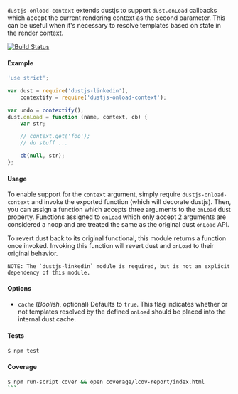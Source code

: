 `dustjs-onload-context` extends dustjs to support `dust.onLoad` callbacks which accept the current rendering context as the second
parameter. This can be useful when it's necessary to resolve templates based on state in the render context.

[![Build Status](https://travis-ci.org/totherik/dustjs-onload-context.png)](https://travis-ci.org/totherik/dustjs-onload-context)

#### Example
```javascript
'use strict';

var dust = require('dustjs-linkedin'),
    contextify = require('dustjs-onload-context');

var undo = contextify();
dust.onLoad = function (name, context, cb) {
    var str;

    // context.get('foo');
    // do stuff ...

    cb(null, str);
};
```


#### Usage
To enable support for the `context` argument, simply require `dustjs-onload-context` and invoke the exported function
(which will decorate dustjs). Then, you can assign a function which accepts three arguments to the `onLoad` dust property.
Functions assigned to `onLoad` which only accept 2 arguments are considered a noop and are treated the same as the
original dust `onLoad` API.

To revert dust back to its original functional, this module returns a function once invoked. Invoking this function will
revert dust and `onLoad` to their original behavior.

```
NOTE: The `dustjs-linkedin` module is required, but is not an explicit dependency of this module.
```


#### Options
- `cache` (*Boolish*, optional) Defaults to `true`. This flag indicates whether or not templates resolved by the defined `onLoad`
should be placed into the internal dust cache.



#### Tests
```bash
$ npm test
```


#### Coverage
````bash
$ npm run-script cover && open coverage/lcov-report/index.html
```